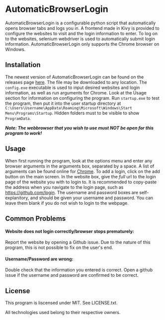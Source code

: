 # AutomaticBrowserLogin

AutomaticBrowserLogin is a configurable python script that automatically opens browser tabs and logs you in. A frontend made in Kivy is provided to configure the websites to visit and the login information to enter. To log on to the websites, selenium webdriver is used to automatically submit login information. AutomaticBrowserLogin only supports the Chrome browser on Windows.

## Installation

The newest version of AutomaticBrowserLogin can be found on the releases page [here](https://github.com/Inei1/AutomaticBrowserLogin/releases). The file may be downloaded to any location. The `config.exe` executable is used to input desired websites and login information, as well as run arguments for Chrome. Look at the Usage section for information on configuring the program. Run `startup.exe` to test the program, then put it into the user startup directory at `C:\Users\Username\AppData\Roaming\Microsoft\Windows\Start Menu\Programs\Startup`. Hidden folders must to be visible to show `ProgramData`.

**_Note: The webbrowser that you wish to use must NOT be open for this program to work!_** 

## Usage

When first running the program, look at the options menu and enter any browser arguments in the arguments box, separated by a space. A list of arguments can be found online for [Chrome](https://peter.sh/experiments/chromium-command-line-switches/). To add a login, click on the add button on the main screen. In the website box, give the _full_ url to the login page of the website you with to login to. It is recommended to copy-paste the address when you navigate to the login page, such as https://github.com/login. The username and password boxes are self-explanitory, and should be given your username and password. You can leave them blank if you do not wish to login to the webpage.

## Common Problems

#### Website does not login correctly/browser stops prematurely:

Report the website by opening a Github issue. Due to the nature of this program, this is not possible to fix on the user's end.

#### Username/Password are wrong:

Double check that the information you entered is correct. Open a github issue if the username and password are confirmed to be correct.

## License

This program is liscensed under MIT. See LICENSE.txt.

All technologies used belong to their respective owners.
